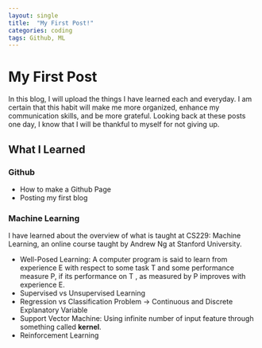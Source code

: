 ```yaml
---
layout: single
title:  "My First Post!"
categories: coding
tags: Github, ML
---
```


# My First Post

In this blog, I will upload the things I have learned each and everyday.
I am certain that this habit will make me more organized, enhance my communication skills, and be more grateful.
Looking back at these posts one day, I know that I will be thankful to myself for not giving up.

## What I Learned

### Github
* How to make a Github Page
* Posting my first blog

### Machine Learning

I have learned about the overview of what is taught at CS229: Machine Learning, an online course taught by Andrew Ng at Stanford University.

* Well-Posed Learning: A computer program is said to learn from experience E with respect to some task T and some performance measure P, if its performance on T , as measured by P improves with experience E.
* Supervised vs Unsupervised Learning
* Regression vs Classification Problem -> Continuous and Discrete Explanatory Variable
* Support Vector Machine: Using infinite number of input feature through something called **kernel**.
* Reinforcement Learning
